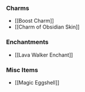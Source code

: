 ### Charms
- [[Boost Charm]]
- [[Charm of Obsidian Skin]]

### Enchantments
- [[Lava Walker Enchant]]

### Misc Items
- [[Magic Eggshell]]
